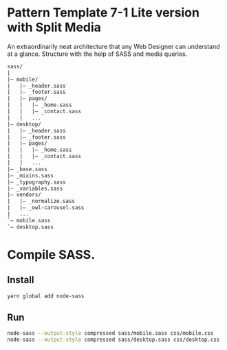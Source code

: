 # Pattern Template 7-1 Lite version with Split Media

An extraordinarily neat architecture that any Web Designer can understand at a glance. Structure with the help of SASS and media queries.

``` txt
sass/                    
|
|– mobile/             
|   |– _header.sass          
|   |– _footer.sass                       
|   |– pages/                
|   |   |– _home.sass        
|   |   |– _contact.sass     
|   |   ... 
|– desktop/             
|   |– _header.sass          
|   |– _footer.sass                       
|   |– pages/                
|   |   |– _home.sass        
|   |   |– _contact.sass     
|   |   ... 
|– _base.sass                    
|– _mixins.sass          
|– _typography.sass      
|– _variables.sass                          
|– vendors/              
|   |– _normalize.sass       
|   |– _owl-carousel.sass
|   ...                  
`– mobile.sass      
`– desktop.sass  
```

# Compile SASS.

## Install

``` bash
yarn global add node-sass
```

## Run

``` bash
node-sass --output-style compressed sass/mobile.sass css/mobile.css
node-sass --output-style compressed sass/desktop.sass css/desktop.css
```
